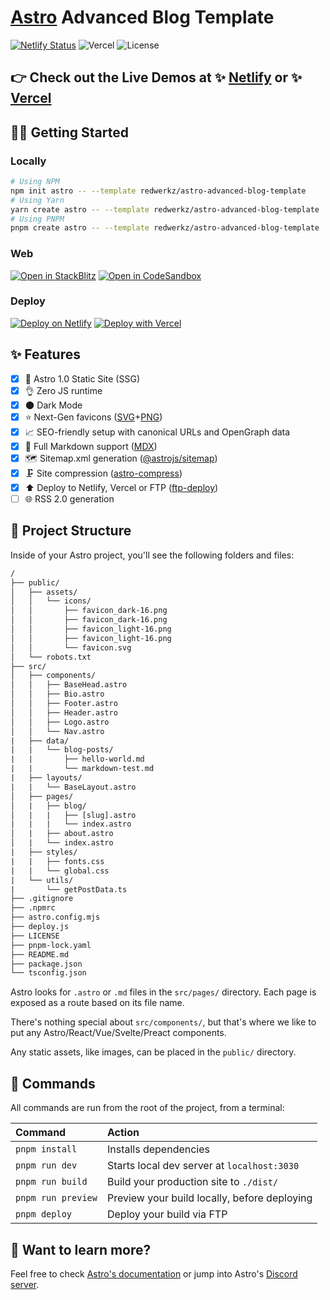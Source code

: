 # [Astro](https://astro.build) Advanced Blog Template

[![Netlify Status](https://api.netlify.com/api/v1/badges/acde8324-2040-411a-994d-516b6b2f63a8/deploy-status)](https://app.netlify.com/sites/astro-advanced-blog-template/deploys) ![Vercel](https://therealsujitk-vercel-badge.vercel.app/?app=astro-advanced-blog-template) ![License](https://img.shields.io/badge/license-MIT-blue)

## 👉 Check out the Live Demos at ✨ [Netlify](https://astro-advanced-blog-template.netlify.app/) or ✨ [Vercel](https://astro-advanced-blog-template.vercel.app/)

## 👩‍🚀 Getting Started

### Locally

```sh
# Using NPM
npm init astro -- --template redwerkz/astro-advanced-blog-template
# Using Yarn
yarn create astro -- --template redwerkz/astro-advanced-blog-template
# Using PNPM
pnpm create astro -- --template redwerkz/astro-advanced-blog-template
```

### Web

[![Open in StackBlitz](https://developer.stackblitz.com/img/open_in_stackblitz.svg)](https://stackblitz.com/gitlab/withastro/astro-advanced-blog-template)
[![Open in CodeSandbox](https://codesandbox.io/static/img/play-codesandbox.svg)](https://codesandbox.io/s/github/redwerkz/astro-advanced-blog-template/tree/main)

### Deploy

[![Deploy on Netlify](https://netlify.com/img/deploy/button.svg)](https://app.netlify.com/start/deploy?repository=https://gitlab.com/withastro/astro-advanced-blog)
[![Deploy with Vercel](https://vercel.com/button)](https://vercel.com/new/clone?repository-url=https%3A%2F%2Fgitlab.com%2Fwithastro%2Fastro-advanced-blog-template)

## ✨ Features

- [x] 🚀 Astro 1.0 Static Site (SSG)
- [x] 👌 Zero JS runtime
- [x] 🌑 Dark Mode
- [x] ⭐ Next-Gen favicons ([SVG](https://caniuse.com/link-icon-svg)+[PNG](https://caniuse.com/link-icon-png))
- [x] 📈 SEO-friendly setup with canonical URLs and OpenGraph data
- [x] 📝 Full Markdown support ([MDX](https://mdxjs.com/))
- [x] 🗺 Sitemap.xml generation ([@astrojs/sitemap](https://docs.astro.build/en/guides/integrations-guide/sitemap/))
- [x] 🗜️ Site compression ([astro-compress](https://github.com/Playform/astro-compress#readme))
- [x] ⬆️ Deploy to Netlify, Vercel or FTP ([ftp-deploy](https://github.com/simonh1000/ftp-deploy#readme))
- [ ] 🌐 RSS 2.0 generation

## 🚀 Project Structure

Inside of your Astro project, you'll see the following folders and files:

```txt
/
├── public/
│   ├── assets/
│   │   └── icons/
│   │       ├── favicon_dark-16.png
│   │       ├── favicon_dark-16.png
│   │       ├── favicon_light-16.png
│   │       ├── favicon_light-16.png
│   │       └── favicon.svg
│   └── robots.txt
├── src/
│   ├── components/
│   │   ├── BaseHead.astro
│   │   ├── Bio.astro
│   │   ├── Footer.astro
│   │   ├── Header.astro
│   │   ├── Logo.astro
│   │   └── Nav.astro
|   ├── data/
|   |   └── blog-posts/
|   |       ├── hello-world.md
|   |       └── markdown-test.md
|   ├── layouts/
|   |   └── BaseLayout.astro
│   ├── pages/
│   |   ├── blog/
│   |   |   ├── [slug].astro
|   |   |   └── index.astro
│   |   ├── about.astro
│   |   └── index.astro
|   ├── styles/
|   |   ├── fonts.css
|   |   └── global.css
|   └── utils/
|       └── getPostData.ts
├── .gitignore
├── .npmrc
├── astro.config.mjs
├── deploy.js
├── LICENSE
├── pnpm-lock.yaml
├── README.md
├── package.json
└── tsconfig.json
```

Astro looks for `.astro` or `.md` files in the `src/pages/` directory. Each page is exposed as a route based on its file name.

There's nothing special about `src/components/`, but that's where we like to put any Astro/React/Vue/Svelte/Preact components.

Any static assets, like images, can be placed in the `public/` directory.

## 🧞 Commands

All commands are run from the root of the project, from a terminal:

| Command            | Action                                       |
| :----------------- | :------------------------------------------- |
| `pnpm install`     | Installs dependencies                        |
| `pnpm run dev`     | Starts local dev server at `localhost:3030`  |
| `pnpm run build`   | Build your production site to `./dist/`      |
| `pnpm run preview` | Preview your build locally, before deploying |
| `pnpm deploy`      | Deploy your build via FTP                    |

## 👀 Want to learn more?

Feel free to check [Astro's documentation](https://github.com/withastro/astro) or jump into Astro's [Discord server](https://astro.build/chat).
